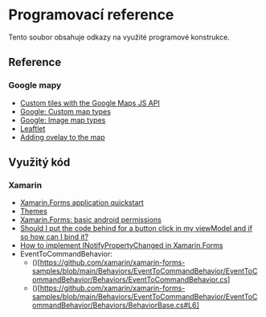 # Programovací reference
Tento soubor obsahuje odkazy na využité programové konstrukce.

## Reference
### Google mapy
- [Custom tiles with the Google Maps JS API](https://gist.github.com/clhenrick/dcce31036d3e3940c55b31ddb86ca1ec)
- [Google: Custom map types](https://developers.google.com/maps/documentation/javascript/maptypes#CustomMapTypes)
- [Google: Image map types](https://developers.google.com/maps/documentation/javascript/maptypes#ImageMapTypes)
- [Leaftlet](https://leafletjs.com/)
- [Adding ovelay to the map](https://developer.here.com/documentation/examples/maps-js/data/custom-tile-overlay)

## Využitý kód
### Xamarin
- [Xamarin.Forms application quickstart](https://github.com/xamarin/xamarin-forms-samples/tree/main/GetStarted/Notes/App)
- [Themes](https://github.com/xamarin/xamarin-forms-samples/tree/main/UserInterface/ThemingDemo)
- [Xamarin.Forms: basic android permissions](https://learn.microsoft.com/en-us/xamarin/xamarin-forms/user-interface/map/setup)
- [Should I put the code behind for a button click in my viewModel and if so how can I bind it?](https://stackoverflow.com/a/46033457)
- [How to implement INotifyPropertyChanged in Xamarin.Forms](https://stackoverflow.com/a/32800248)
- EventToCommandBehavior:
    - ()[https://github.com/xamarin/xamarin-forms-samples/blob/main/Behaviors/EventToCommandBehavior/EventToCommandBehavior/Behaviors/EventToCommandBehavior.cs]
    - ()[https://github.com/xamarin/xamarin-forms-samples/blob/main/Behaviors/EventToCommandBehavior/EventToCommandBehavior/Behaviors/BehaviorBase.cs#L6]
